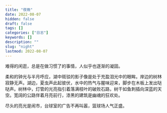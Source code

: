 ```yaml
---
title: "夜晚"
date: 2022-08-07
hidden: false
draft: false
tags: []
categories: ["日志"]
keywords: []
description: ""
slug: "night"
lastmod: 2022-08-07
---
```


难得的闲逛，总是在做习惯了的事情，人似乎也逐渐的凝固。

柔和的钟光与半月呼应，湖中斑驳的影子像是处于充盈泪光中的眼眸。岸边的树林寂静无声。湖边，夏虫声此起彼伏，水中的热气与腥味迎来，脚步在木板上发出哒哒声。树林中，灯管的光亮指引着落满枝叶的破败石路，树干如鱼刺插向深蓝的天空。宽阔的公路伴着月亮前行，漆黑的建筑是幽魂的狂欢处。

尽头的亮光是闹市，台球室的广告不再叫嚣，篮球场人气正盛。